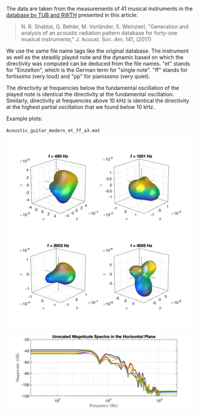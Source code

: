 The data are taken from the measurements of 41 musical instruments in the [database by TUB and RWTH](http://dx.doi.org/10.14279/depositonce-5861.2) presented in this article:

> N. R. Shabtai, G. Behler, M. Vorländer, S. Weinzierl, "Generation and analysis of an acoustic radiation pattern database for forty-one musical instruments," J. Acoust. Soc. Am. 141, (2017)

We use the same file name tags like the original database. The instrument as well as the steadily played note and the dynamic based on which the directivity was computed can be deduced from the file names. "et" stands for "Einzelton", which is the German term for "single note". "ff" stands for fortissimo (very loud) and "pp" for pianissimo (very quiet).

The directivity at frequencies below the fundamental oscillation of the played note is identical the directivity at the fundamental oscillation. Similarly, directivity at frequencies above 10 kHz is identical the directivity at the highest partial oscillation that we found below 10 kHz.



Example plots:

`Acoustic_guitar_modern_et_ff_a3.mat`

![Acoustic_guitar_modern_et_ff_a3](Acoustic_guitar_modern_et_ff_a3.png "Acoustic_guitar_modern_et_ff_a3")

![Acoustic_guitar_modern_et_ff_a3_spec](Acoustic_guitar_modern_et_ff_a3_spec.png "Acoustic_guitar_modern_et_ff_a3_spec")

